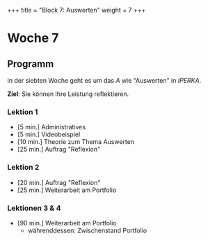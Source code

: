 +++
title = "Block 7: Auswerten"
weight = 7
+++

# Woche 7

## Programm

In der siebten Woche geht es um das _A_ wie "Auswerten" in _IPERKA_.

**Ziel**: Sie können Ihre Leistung reflektieren.

### Lektion 1

- [5 min.] Administratives
- [5 min.] Videobeispiel
- [10 min.] Theorie zum Thema Auswerten
- [25 min.] Auftrag "Reflexion"

### Lektion 2

- [20 min.] Auftrag "Reflexion"
- [25 min.] Weiterarbeit am Portfolio

### Lektionen 3 & 4

- [90 min.] Weiterarbeit am Portfolio
    - währenddessen: Zwischenstand Portfolio
